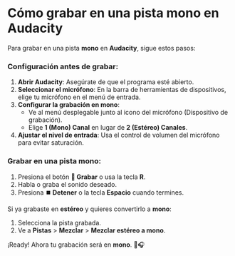 # Cómo grabar en una pista mono en Audacity

Para grabar en una pista **mono** en **Audacity**, sigue estos pasos:

### **Configuración antes de grabar**:
1. **Abrir Audacity**: Asegúrate de que el programa esté abierto.
2. **Seleccionar el micrófono**: En la barra de herramientas de dispositivos, elige tu micrófono en el menú de entrada.
3. **Configurar la grabación en mono**:
   - Ve al menú desplegable junto al icono del micrófono (Dispositivo de grabación).
   - Elige **1 (Mono) Canal** en lugar de **2 (Estéreo) Canales**.
4. **Ajustar el nivel de entrada**: Usa el control de volumen del micrófono para evitar saturación.

### **Grabar en una pista mono**:
1. Presiona el botón **🔴 Grabar** o usa la tecla **R**.
2. Habla o graba el sonido deseado.
3. Presiona **⏹️ Detener** o la tecla **Espacio** cuando termines.

Si ya grabaste en **estéreo** y quieres convertirlo a **mono**:
1. Selecciona la pista grabada.
2. Ve a **Pistas** > **Mezclar** > **Mezclar estéreo a mono**.

¡Ready! Ahora tu grabación será en **mono**. 🎤🎧

